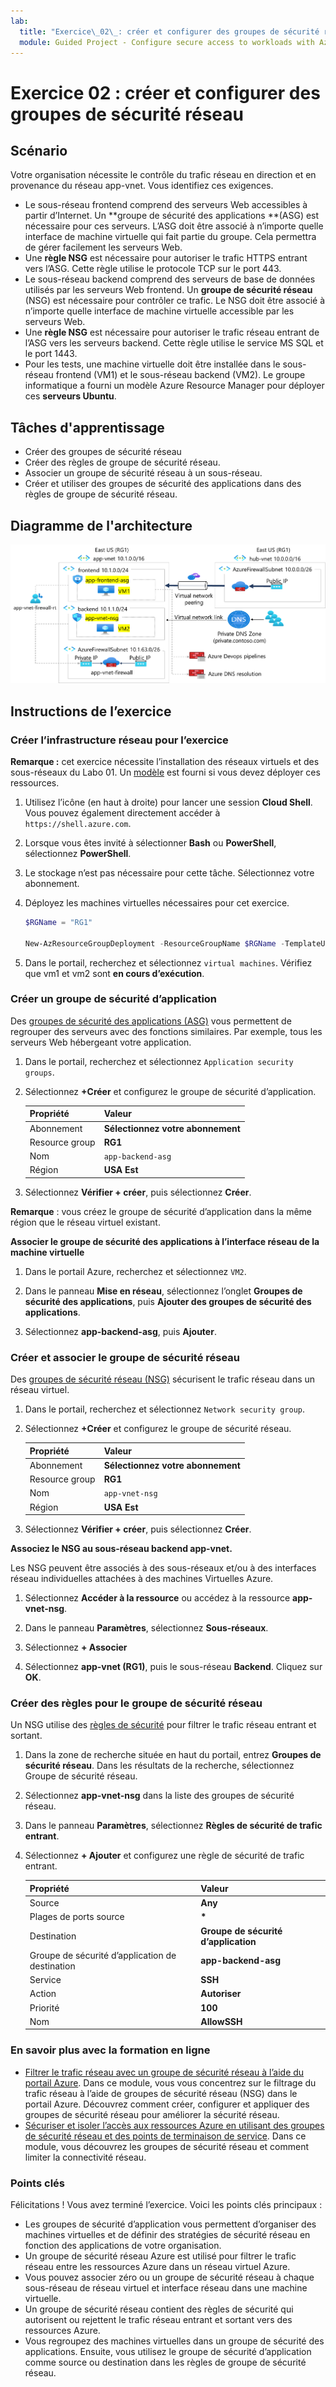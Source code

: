 ```yaml
---
lab:
  title: "Exercice\_02\_: créer et configurer des groupes de sécurité réseau"
  module: Guided Project - Configure secure access to workloads with Azure virtual networking services
---
```


# Exercice 02 : créer et configurer des groupes de sécurité réseau

## Scénario

Votre organisation nécessite le contrôle du trafic réseau en direction et en provenance du réseau app-vnet. Vous identifiez ces exigences.
+ Le sous-réseau frontend comprend des serveurs Web accessibles à partir d’Internet. Un **groupe de sécurité des applications **(ASG) est nécessaire pour ces serveurs. L’ASG doit être associé à n’importe quelle interface de machine virtuelle qui fait partie du groupe. Cela permettra de gérer facilement les serveurs Web. 
+ Une **règle NSG** est nécessaire pour autoriser le trafic HTTPS entrant vers l’ASG. Cette règle utilise le protocole TCP sur le port 443. 
+ Le sous-réseau backend comprend des serveurs de base de données utilisés par les serveurs Web frontend. Un **groupe de sécurité réseau** (NSG) est nécessaire pour contrôler ce trafic. Le NSG doit être associé à n’importe quelle interface de machine virtuelle accessible par les serveurs Web. 
+ Une **règle NSG** est nécessaire pour autoriser le trafic réseau entrant de l’ASG vers les serveurs backend.  Cette règle utilise le service MS SQL et le port 1443. 
+ Pour les tests, une machine virtuelle doit être installée dans le sous-réseau frontend (VM1) et le sous-réseau backend (VM2).  Le groupe informatique a fourni un modèle Azure Resource Manager pour déployer ces **serveurs Ubuntu**. 

## Tâches d'apprentissage

+ Créer des groupes de sécurité réseau
+ Créer des règles de groupe de sécurité réseau.
+ Associer un groupe de sécurité réseau à un sous-réseau.
+ Créer et utiliser des groupes de sécurité des applications dans des règles de groupe de sécurité réseau.

## Diagramme de l'architecture

![Diagramme montrant un groupe de sécurité réseau et un groupe de sécurité d’application associés à un réseau virtuel.](../Media/task-2.png)




## Instructions de l’exercice

### Créer l’infrastructure réseau pour l’exercice

**Remarque :** cet exercice nécessite l’installation des réseaux virtuels et des sous-réseaux du Labo 01. Un [modèle](https://github.com/MicrosoftLearning/Configure-secure-access-to-workloads-with-Azure-virtual-networking-services/blob/main/Allfiles/Labs/All-Labs/create-vnet-subnets-template.json) est fourni si vous devez déployer ces ressources.

1. Utilisez l’icône (en haut à droite) pour lancer une session **Cloud Shell**. Vous pouvez également directement accéder à `https://shell.azure.com`.

1. Lorsque vous êtes invité à sélectionner **Bash** ou **PowerShell**, sélectionnez **PowerShell**.

1. Le stockage n’est pas nécessaire pour cette tâche. Sélectionnez votre abonnement. 

1. Déployez les machines virtuelles nécessaires pour cet exercice. 

   ```powershell
   $RGName = "RG1"
   
   New-AzResourceGroupDeployment -ResourceGroupName $RGName -TemplateUri https://raw.githubusercontent.com/MicrosoftLearning/Configure-secure-access-to-workloads-with-Azure-virtual-networking-services/main/Instructions/Labs/azuredeploy.json
   ```
  
1. Dans le portail, recherchez et sélectionnez `virtual machines`. Vérifiez que vm1 et vm2 sont **en cours d’exécution**.

### Créer un groupe de sécurité d’application

Des [groupes de sécurité des applications (ASG)](https://learn.microsoft.com/azure/virtual-network/application-security-groups) vous permettent de regrouper des serveurs avec des fonctions similaires. Par exemple, tous les serveurs Web hébergeant votre application. 

1. Dans le portail, recherchez et sélectionnez `Application security groups`.
   
1. Sélectionnez **+Créer** et configurez le groupe de sécurité d’application. 

    | Propriété       | Valeur                        |
    | :------------- | :--------------------------- |
    | Abonnement   | **Sélectionnez votre abonnement** |
    | Resource group | **RG1**                      |
    | Nom           | `app-backend-asg`          |
    | Région         | **USA Est**                  |

1. Sélectionnez **Vérifier + créer**, puis sélectionnez **Créer**.

**Remarque** : vous créez le groupe de sécurité d’application dans la même région que le réseau virtuel existant.

**Associer le groupe de sécurité des applications à l’interface réseau de la machine virtuelle**

1. Dans le portail Azure, recherchez et sélectionnez `VM2`.

1. Dans le panneau **Mise en réseau**, sélectionnez l’onglet **Groupes de sécurité des applications**, puis **Ajouter des groupes de sécurité des applications**.

1. Sélectionnez **app-backend-asg**, puis **Ajouter**.
   
### Créer et associer le groupe de sécurité réseau

Des [groupes de sécurité réseau (NSG)](https://learn.microsoft.com/azure/virtual-network/network-security-groups-overview) sécurisent le trafic réseau dans un réseau virtuel. 

1. Dans le portail, recherchez et sélectionnez `Network security group`.

1. Sélectionnez **+Créer** et configurez le groupe de sécurité réseau. 

    | Propriété       | Valeur                        |
    | :------------- | :--------------------------- |
    | Abonnement   | **Sélectionnez votre abonnement** |
    | Resource group | **RG1**                      |
    | Nom           | `app-vnet-nsg`            |
    | Région         | **USA Est**                  |

1. Sélectionnez **Vérifier + créer**, puis sélectionnez **Créer**.

**Associez le NSG au sous-réseau backend app-vnet.**

Les NSG peuvent être associés à des sous-réseaux et/ou à des interfaces réseau individuelles attachées à des machines Virtuelles Azure. 

1. Sélectionnez **Accéder à la ressource** ou accédez à la ressource **app-vnet-nsg**.

1. Dans le panneau **Paramètres**, sélectionnez **Sous-réseaux**.

1. Sélectionnez **+ Associer**

1. Sélectionnez **app-vnet (RG1)**, puis le sous-réseau **Backend**. Cliquez sur **OK**.

### Créer des règles pour le groupe de sécurité réseau

Un NSG utilise des [règles de sécurité](https://learn.microsoft.com/azure/virtual-network/network-security-group-how-it-works) pour filtrer le trafic réseau entrant et sortant. 

1. Dans la zone de recherche située en haut du portail, entrez **Groupes de sécurité réseau**. Dans les résultats de la recherche, sélectionnez Groupe de sécurité réseau.

1. Sélectionnez **app-vnet-nsg** dans la liste des groupes de sécurité réseau.

1. Dans le panneau **Paramètres**, sélectionnez **Règles de sécurité de trafic entrant**.

1. Sélectionnez **+ Ajouter** et configurez une règle de sécurité de trafic entrant. 

    | Propriété                               | Valeur                          |
    | :------------------------------------- | :----------------------------- |
    | Source                                 | **Any**                        |
    | Plages de ports source                     | **\***                         |
    | Destination                            | **Groupe de sécurité d’application** |
    | Groupe de sécurité d’application de destination | **app-backend-asg**            |
    | Service                                | **SSH**                        |
    | Action                                 | **Autoriser**                      |
    | Priorité                               | **100**                        |
    | Nom                                   | **AllowSSH**                   |


### En savoir plus avec la formation en ligne

+ [Filtrer le trafic réseau avec un groupe de sécurité réseau à l’aide du portail Azure](https://learn.microsoft.com/training/modules/filter-network-traffic-network-security-group-using-azure-portal/). Dans ce module, vous vous concentrez sur le filtrage du trafic réseau à l’aide de groupes de sécurité réseau (NSG) dans le portail Azure. Découvrez comment créer, configurer et appliquer des groupes de sécurité réseau pour améliorer la sécurité réseau.
+ [Sécuriser et isoler l’accès aux ressources Azure en utilisant des groupes de sécurité réseau et des points de terminaison de service](https://learn.microsoft.com/training/modules/secure-and-isolate-with-nsg-and-service-endpoints/). Dans ce module, vous découvrez les groupes de sécurité réseau et comment limiter la connectivité réseau. 

### Points clés

Félicitations ! Vous avez terminé l’exercice. Voici les points clés principaux :

+ Les groupes de sécurité d’application vous permettent d’organiser des machines virtuelles et de définir des stratégies de sécurité réseau en fonction des applications de votre organisation.
+ Un groupe de sécurité réseau Azure est utilisé pour filtrer le trafic réseau entre les ressources Azure dans un réseau virtuel Azure.
+ Vous pouvez associer zéro ou un groupe de sécurité réseau à chaque sous-réseau de réseau virtuel et interface réseau dans une machine virtuelle. 
+ Un groupe de sécurité réseau contient des règles de sécurité qui autorisent ou rejettent le trafic réseau entrant et sortant vers des ressources Azure.
+ Vous regroupez des machines virtuelles dans un groupe de sécurité des applications. Ensuite, vous utilisez le groupe de sécurité d’application comme source ou destination dans les règles de groupe de sécurité réseau.



